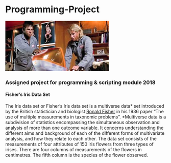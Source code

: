 # Programming-Project
![](Zoolander.jpg)
### Assigned project for programming &amp; scripting module 2018
#### Fisher’s Iris Data Set

The Iris data set or Fisher’s Iris data set is a multiverse data* set introduced by the British statistician and biologist [Ronald Fisher](http://www.newworldencyclopedia.org/entry/Ronald_Fisher) in his 1936 paper “The use of multiple measurements in taxonomic problems”.
*Multiverse data is a subdivision of statistics encompassing the simultaneous observation and analysis of more than one outcome variable. It concerns understanding the different aims and background of each of the different forms of multivariate analysis, and how they relate to each other.
The data set consists of the measurements of four attributes of 150 iris flowers from three types of irises. There are four columns of measurements of the flowers in centimetres. The fifth column is the species of the flower observed.

